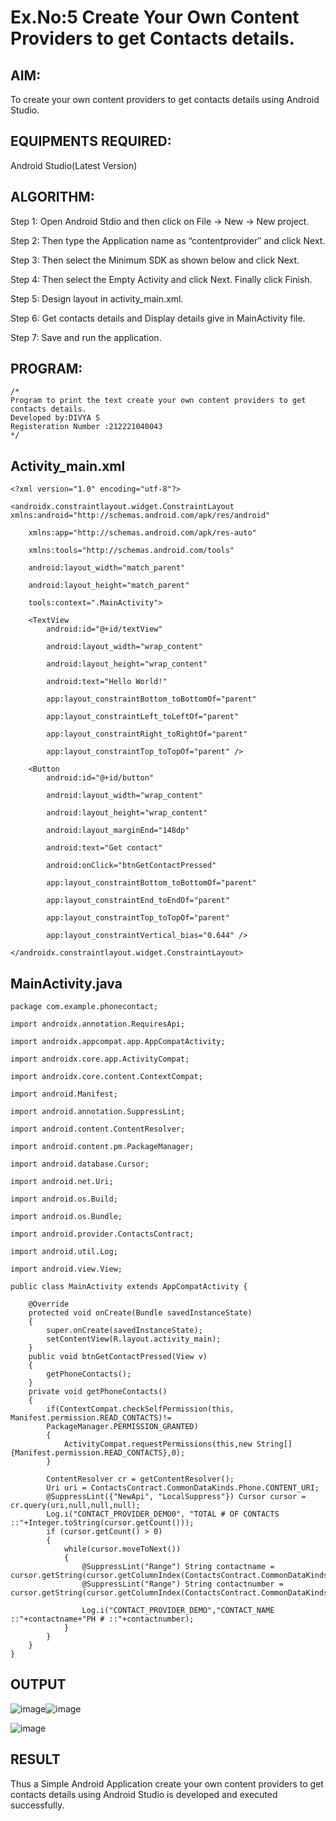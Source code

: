 
# Ex.No:5 Create Your Own Content Providers to get Contacts details.


## AIM:

To create your own content providers to get contacts details using Android Studio.

## EQUIPMENTS REQUIRED:

Android Studio(Latest Version)

## ALGORITHM:

Step 1: Open Android Stdio and then click on File -> New -> New project.

Step 2: Then type the Application name as “contentprovider″ and click Next. 

Step 3: Then select the Minimum SDK as shown below and click Next.

Step 4: Then select the Empty Activity and click Next. Finally click Finish.

Step 5: Design layout in activity_main.xml.

Step 6: Get contacts details and Display details give in MainActivity file.

Step 7: Save and run the application.

## PROGRAM:
```
/*
Program to print the text create your own content providers to get contacts details.
Developed by:DIVYA S
Registeration Number :212221040043
*/
```
## Activity_main.xml
```
<?xml version="1.0" encoding="utf-8"?>

<androidx.constraintlayout.widget.ConstraintLayout xmlns:android="http://schemas.android.com/apk/res/android"

    xmlns:app="http://schemas.android.com/apk/res-auto"

    xmlns:tools="http://schemas.android.com/tools"

    android:layout_width="match_parent"

    android:layout_height="match_parent"

    tools:context=".MainActivity">
    
    <TextView
        android:id="@+id/textView"
        
        android:layout_width="wrap_content"
        
        android:layout_height="wrap_content"
        
        android:text="Hello World!"
        
        app:layout_constraintBottom_toBottomOf="parent"
        
        app:layout_constraintLeft_toLeftOf="parent"
        
        app:layout_constraintRight_toRightOf="parent"
        
        app:layout_constraintTop_toTopOf="parent" />

    <Button
        android:id="@+id/button"
        
        android:layout_width="wrap_content"
        
        android:layout_height="wrap_content"
        
        android:layout_marginEnd="148dp"
        
        android:text="Get contact"
        
        android:onClick="btnGetContactPressed"
        
        app:layout_constraintBottom_toBottomOf="parent"
        
        app:layout_constraintEnd_toEndOf="parent"
        
        app:layout_constraintTop_toTopOf="parent"
        
        app:layout_constraintVertical_bias="0.644" />

</androidx.constraintlayout.widget.ConstraintLayout>
```
## MainActivity.java
```
package com.example.phonecontact;

import androidx.annotation.RequiresApi;

import androidx.appcompat.app.AppCompatActivity;

import androidx.core.app.ActivityCompat;

import androidx.core.content.ContextCompat;

import android.Manifest;

import android.annotation.SuppressLint;

import android.content.ContentResolver;

import android.content.pm.PackageManager;

import android.database.Cursor;

import android.net.Uri;

import android.os.Build;

import android.os.Bundle;

import android.provider.ContactsContract;

import android.util.Log;

import android.view.View;

public class MainActivity extends AppCompatActivity {

    @Override
    protected void onCreate(Bundle savedInstanceState)
    {
        super.onCreate(savedInstanceState);
        setContentView(R.layout.activity_main);
    }
    public void btnGetContactPressed(View v)
    {
        getPhoneContacts();
    }
    private void getPhoneContacts()
    {
        if(ContextCompat.checkSelfPermission(this, Manifest.permission.READ_CONTACTS)!=
        PackageManager.PERMISSION_GRANTED)
        {
            ActivityCompat.requestPermissions(this,new String[] {Manifest.permission.READ_CONTACTS},0);
        }

        ContentResolver cr = getContentResolver();
        Uri uri = ContactsContract.CommonDataKinds.Phone.CONTENT_URI;
        @SuppressLint({"NewApi", "LocalSuppress"}) Cursor cursor = cr.query(uri,null,null,null);
        Log.i("CONTACT_PROVIDER_DEMO0", "TOTAL # OF CONTACTS ::"+Integer.toString(cursor.getCount()));
        if (cursor.getCount() > 0)
        {
            while(cursor.moveToNext())
            {
                @SuppressLint("Range") String contactname = cursor.getString(cursor.getColumnIndex(ContactsContract.CommonDataKinds.Phone.DISPLAY_NAME));
                @SuppressLint("Range") String contactnumber = cursor.getString(cursor.getColumnIndex(ContactsContract.CommonDataKinds.Phone.NUMBER));

                Log.i("CONTACT_PROVIDER_DEMO","CONTACT_NAME ::"+contactname+"PH # ::"+contactnumber);
            }
        }
    }
}
```

## OUTPUT

![image](https://github.com/D-I-V-Y-A-S/Mobile-Application-Development/assets/141506417/9f3ae31a-c7dd-4b6f-adab-bfc6a7e5c98a)![image](https://github.com/D-I-V-Y-A-S/Mobile-Application-Development/assets/141506417/b6852eb2-0666-46be-bfe6-1bb9273ad1df)

![image](https://github.com/D-I-V-Y-A-S/Mobile-Application-Development/assets/141506417/41d77e6a-a05f-4e62-ae0a-d96fb9ab257f)

## RESULT

Thus a Simple Android Application create your own content providers to get contacts details using Android Studio is developed and executed successfully.

